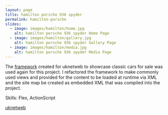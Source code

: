 ```yaml
---
layout: page
title: hamilton porsche 936 spyder
permalink: hamilton-porsche
slides:
  - image: images/hamilton/home.jpg
    alt: hamilton porsche 936 spyder Home Page
  - image: images/hamilton/gallery.jpg
    alt: hamilton porsche 936 spyder Gallery Page
  - image: images/hamilton/media.jpg
    alt: hamilton porsche 936 spyder Media Page
---
```

<p>The <a href="fiskens-ferrari">framework</a> created for uknetweb  to showcase classic cars for sale was used again for this project. I refactored the framework to make commonly used views and provided for the content to be loaded at runtime via XML and the site map be created as embedded XML that was compiled into the project.</p>
<!-- FIXME - where to host:
<p><a href="http://dijitl.co.uk/cars/hamilton-porsche/">View online </a></p> -->
<p>Skills: Flex, ActionScript</p>
<p><a href="http://www.uknetweb.com/">uknetweb</a></p>